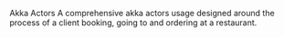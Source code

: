 Akka Actors
A comprehensive akka actors usage designed around the process of a client booking, going to and ordering at a restaurant.

